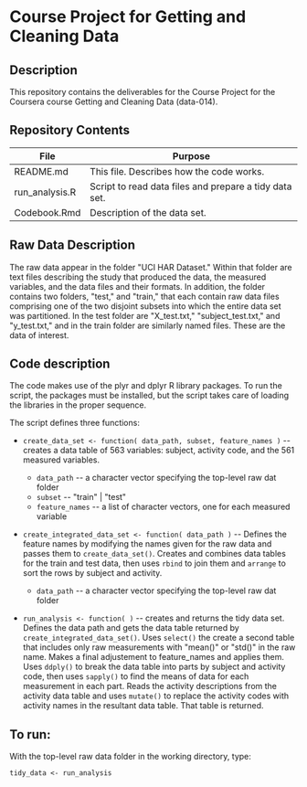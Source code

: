 # Course Project for Getting and Cleaning Data

## Description

This repository contains the deliverables for the Course Project for the Coursera course
Getting and Cleaning Data (data-014).

## Repository Contents

File            | Purpose
----------------|-------------------------------------------------------
README.md       | This file.  Describes how the code works.
run_analysis.R  | Script to read data files and prepare a tidy data set.
Codebook.Rmd    | Description of the data set.

## Raw Data Description

The raw data appear in the folder "UCI HAR Dataset."  Within that folder are text files describing the study that produced the data, the measured variables, and the data files and their formats.  In addition, the folder contains two folders, "test," and "train," that each contain raw data files comprising one of the two disjoint subsets into which the entire data set was partitioned.  In the test folder are "X_test.txt," "subject_test.txt," and "y_test.txt," and in the train folder are similarly named files.  These are the data of interest.

## Code description

The code makes use of the plyr and dplyr R library packages.  To run the script, the packages must be installed, but the script takes care of loading the libraries in the proper sequence.

The script defines three functions:

* `create_data_set <- function( data_path, subset, feature_names )` -- creates a data table of 563 variables: subject, activity code, and the 561 measured variables.
    + `data_path` -- a character vector specifying the top-level raw dat folder
    + `subset` -- "train" | "test"
    + `feature_names` -- a list of character vectors, one for each measured variable
    
* `create_integrated_data_set <- function( data_path )` --  Defines the feature names by modifying the names given for the raw data and passes them to `create_data_set()`.   Creates and combines data tables for the train and test data, then uses `rbind` to join them and `arrange` to sort the rows by subject and activity.
    + `data_path` -- a character vector specifying the top-level raw dat folder

* `run_analysis <- function( )` -- creates and returns the tidy data set.  Defines the data path and gets the data table returned by `create_integrated_data_set()`. Uses `select()` the create a second table that includes only raw measurements with "mean()" or "std()" in the raw name.  Makes a final adjustement to feature_names and applies them.  Uses `ddply()` to break the data table into parts by subject and activity code, then uses `sapply()` to find the means of data for each measurement in each part.  Reads the activity descriptions from the activity data table and uses `mutate()` to replace the activity codes with activity names in the resultant data table.  That table is returned.

## To run:

With the top-level raw data folder in the working directory, type: 

`tidy_data <- run_analysis`


